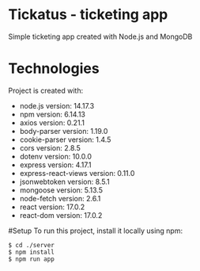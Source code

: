 # Tickatus - ticketing app
Simple ticketing app created with Node.js and MongoDB

# Technologies
Project is created with:
* node.js version: 14.17.3
* npm version: 6.14.13
* axios version: 0.21.1
* body-parser version: 1.19.0
* cookie-parser version: 1.4.5
* cors version: 2.8.5
* dotenv version: 10.0.0
* express version: 4.17.1
* express-react-views version: 0.11.0
* jsonwebtoken version: 8.5.1
* mongoose version: 5.13.5
* node-fetch version: 2.6.1
* react version: 17.0.2
* react-dom version: 17.0.2

#Setup
To run this project, install it locally using npm:

```
$ cd ./server
$ npm install
$ npm run app
```
